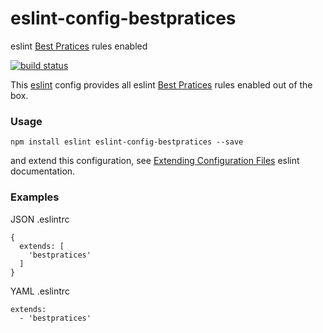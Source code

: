 eslint-config-bestpratices
==========================

eslint [Best Pratices](http://eslint.org/docs/rules/#best-practices) rules enabled

[![build status](https://img.shields.io/travis/sonnyp/eslint-config-bestpratices/master.svg?style=flat-square)](https://travis-ci.org/sonnyp/eslint-config-bestpratices/branches)

This [eslint](http://eslint.org/) config provides all eslint [Best Pratices](http://eslint.org/docs/rules/#best-practices) rules enabled out of the box.

### Usage

```
npm install eslint eslint-config-bestpratices --save
```

and extend this configuration, see [Extending Configuration Files](http://eslint.org/docs/user-guide/configuring#extending-configuration-files) eslint documentation.

### Examples

JSON .eslintrc

```
{
  extends: [
    'bestpratices'
  ]
}
```

YAML .eslintrc

```
extends:
  - 'bestpratices'
```

